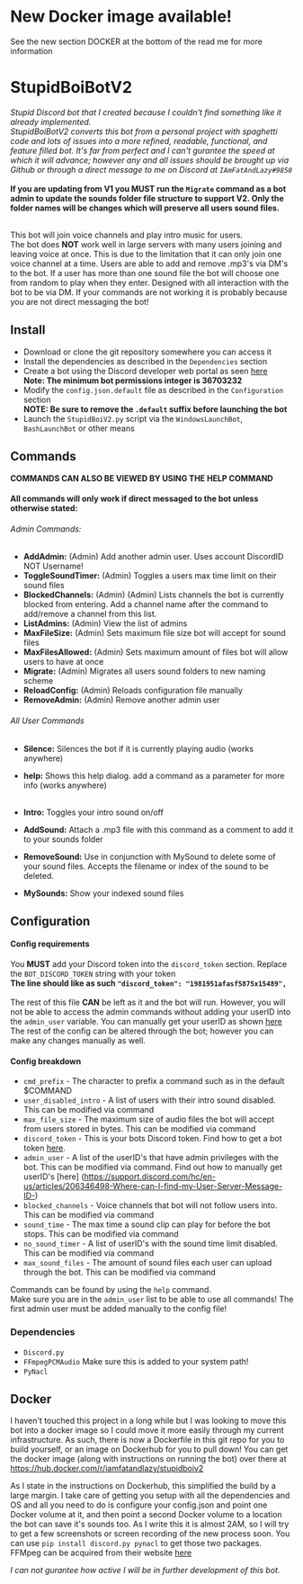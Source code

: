 # New Docker image available!
See the new section DOCKER at the bottom of the read me for more information

# StupidBoiBotV2
*Stupid Discord bot that I created because I couldn't find something like it already implemented.* <br>
*StupidBoiBotV2 converts this bot from a personal project with spaghetti code and lots of issues into a more refined, readable, functional, and feature filled bot. It's far from perfect and I can't gurantee the speed at which it will advance; however any and all issues should be brought up via Github or through a direct message to me on Discord at `IAmFatAndLazy#9850`* <br><br>
**If you are updating from V1 you MUST run the `Migrate` command as a bot admin to update the sounds folder file structure to support V2. Only the folder names will be changes which will preserve all users sound files.**<br><br>

This bot will join voice channels and play intro music for users.        
The bot does **NOT** work well in large servers with many users joining and leaving voice at once.
This is due to the limitation that it can only join one voice channel at a time.
Users are able to add and remove .mp3's via DM's to the bot. If a user has more than one sound file
the bot will choose one from random to play when they enter. Designed with all interaction with the bot to be via DM.
If your commands are not working it is probably because you are not direct messaging the bot!


## Install
- Download or clone the git repository somewhere you can access it
- Install the dependencies as described in the `Dependencies` section
- Create a bot using the Discord developer web portal as seen [here](https://discordpy.readthedocs.io/en/latest/discord.html)<br>
**Note: The minimum bot permissions integer is 36703232**
- Modify the `config.json.default` file as described in the `Configuration` section<br>
**NOTE: Be sure to remove the `.default` suffix before launching the bot**
- Launch the `StupidBoiV2.py` script via the `WindowsLaunchBot`, `BashLaunchBot` or other means


## Commands
**COMMANDS CAN ALSO BE VIEWED BY USING THE HELP COMMAND**
#### All commands will only work if direct messaged to the bot unless otherwise stated:
###### Admin Commands:
 - **AddAdmin:**         (Admin) Add another admin user. Uses account DiscordID NOT Username!
 - **ToggleSoundTimer:**  (Admin) Toggles a users max time limit on their sound files
 - **BlockedChannels:**   (Admin) (Admin) Lists channels the bot is currently blocked from entering. Add a channel name after the command to add/remove a channel from this list.
 - **ListAdmins:**        (Admin) View the list of admins
 - **MaxFileSize:**       (Admin) Sets maximum file size bot will accept for sound files
 - **MaxFilesAllowed:**   (Admin) Sets maximum amount of files bot will allow users to have at once
 - **Migrate:**           (Admin) Migrates all users sound folders to new naming scheme
 - **ReloadConfig:**      (Admin) Reloads configuration file manually
 - **RemoveAdmin:**       (Admin) Remove another admin user
 
 ###### All User Commands
 - **Silence:**           Silences the bot if it is currently playing audio (works anywhere)
 - **help:**              Shows this help dialog. add a command as a parameter for more info (works anywhere)<br><br>
 
 - **Intro:**             Toggles your intro sound on/off
 - **AddSound:**          Attach a .mp3 file with this command as a comment to add it to your sounds folder
 - **RemoveSound:**       Use in conjunction with MySound to delete some of your sound files. Accepts the filename or index of the sound to be deleted.
 - **MySounds:**          Show your indexed sound files
 



## Configuration

#### Config requirements
You **MUST** add your Discord token into the `discord_token` section. Replace the `BOT_DISCORD_TOKEN` string with your token<br>
**The line should like as such `"discord_token": "1981951afasf5875x15489",`** <br><br>
The rest of this file **CAN** be left as it and the bot will run. However, you will not be able to access the admin commands without
adding your userID into the `admin_user` variable. You can manually get your userID as shown [here](https://support.discord.com/hc/en-us/articles/206346498-Where-can-I-find-my-User-Server-Message-ID-)<br>
The rest of the config can be altered through the bot; however you can make any changes manually as well.

#### Config breakdown

- `cmd_prefix` - The character to prefix a command such as in the default $COMMAND
- `user_disabled_intro` - A list of users with their intro sound disabled. This can be modified via command
- `max_file_size` - The maximum size of audio files the bot will accept from users stored in bytes. This can be modified via command
- `discord_token` - This is your bots Discord token. Find how to get a bot token [here](https://discordpy.readthedocs.io/en/latest/discord.html).
- `admin_user` - A list of the userID's that have admin privileges with the bot. This can be modified via command. Find out how to manually get userID's [here] (https://support.discord.com/hc/en-us/articles/206346498-Where-can-I-find-my-User-Server-Message-ID-)
- `blocked_channels` - Voice channels that bot will not follow users into. This can be modified via command
- `sound_time` - The max time a sound clip can play for before the bot stops. This can be modified via command
- `no_sound_timer` - A list of userID's with the sound time limit disabled. This can be modified via command
- `max_sound_files` - The amount of sound files each user can upload through the bot. This can be modified via command


Commands can be found by using the `help` command.     
Make sure you are in the `admin_user` list to be able to use all commands! The first admin user must be added manually to the config file!


### Dependencies
- `Discord.py` 
- `FFmpegPCMAudio`  Make sure this is added to your system path!
- `PyNacl`


## Docker

I haven't touched this project in a long while but I was looking to move this bot into a docker image so I could move it more easily through my current infrastructure. As such, there is now a Dockerfile in this git repo for you to build yourself, or an image on Dockerhub for you to pull down! You can get the docker image (along with instructions on running the bot) over there at https://hub.docker.com/r/iamfatandlazy/stupidboiv2

As I state in the instructions on Dockerhub, this simplified the build by a large margin. I take care of getting you setup with all the dependencies and OS and all you need to do is configure your config.json and point one Docker volume at it, and then point a second Docker volume to a location the bot can save it's sounds too. As I write this it is almost 2AM, so I will try to get a few screenshots or screen recording of the new process soon.
You can use `pip install discord.py pynacl` to get those two packages.<br>
FFMpeg can be acquired from their website [here](https://www.ffmpeg.org/download.html) 

*I can not gurantee how active I will be in further development of this bot.*

